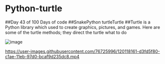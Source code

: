 # Python-turtle
##Day 43 of 100 Days of code
##SnakePython turtleTurtle
##Turtle is a Python library which used to create graphics, pictures, and games. Here are some of the turtle methods; they direct the turtle what to do

![image](https://user-images.githubusercontent.com/76725996/120118213-19ba2800-c1af-11eb-8312-3fdb3c98df02.png)

https://user-images.githubusercontent.com/76725996/120118161-d3fd5f80-c1ae-11eb-97d0-bcaf9d235dc8.mp4


